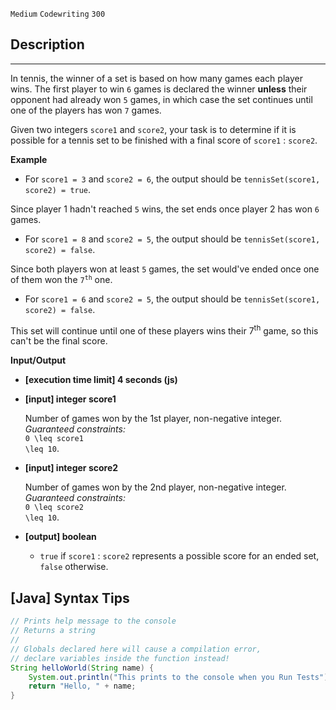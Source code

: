 `Medium`	`Codewriting` 	`300`


## Description
------

In tennis, the winner of a set is based on how many games each player wins. The first player to win <code>6</code> games is declared the winner **unless** their opponent had already won <code>5</code> games, in which case the set continues until one of the players has won <code>7</code> games.

Given two integers <code>score1</code> and <code>score2</code>, your task is to determine if it is possible for a tennis set to be finished with a final score of <code>score1</code> : <code>score2</code>.


**Example**

* For <code>score1 = 3</code> and <code>score2 = 6</code>, the output should be
  <code>tennisSet(score1, score2) = true</code>.

Since player 1 hadn't reached <code>5</code> wins, the set ends once player 2 has won <code>6</code> games.

* For <code>score1 = 8</code> and <code>score2 = 5</code>, the output should be
  <code>tennisSet(score1, score2) = false</code>.

Since both players won at least <code>5</code> games, the set would've ended once one of them won the <code>7<sup>th</sup></code> one.

* For <code>score1 = 6</code> and <code>score2 = 5</code>, the output should be
  <code>tennisSet(score1, score2) = false</code>.

This set will continue until one of these players wins their 7<sup>th</sup> game, so this can't be the final score.


**Input/Output**

* **[execution time limit] 4 seconds (js)**

* **[input] integer score1**

  Number of games won by the 1st player, non-negative integer.<br>
  _Guaranteed constraints:_<br>
  <code type='math/tex'>0 \leq score1 \leq 10</code>.

* **[input] integer score2**

  Number of games won by the 2nd player, non-negative integer.<br>
  _Guaranteed constraints:_<br>
  <code type='math/tex'>0 \leq score2 \leq 10</code>.

* **[output] boolean**

  * <code>true</code> if <code>score1</code> : <code>score2</code> represents a possible score for an ended set, <code>false</code> otherwise.

## [Java] Syntax Tips

``` java
// Prints help message to the console
// Returns a string
// 
// Globals declared here will cause a compilation error,
// declare variables inside the function instead!
String helloWorld(String name) {
    System.out.println("This prints to the console when you Run Tests");
    return "Hello, " + name;
}
```
